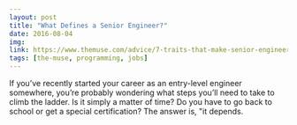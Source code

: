 ```yaml
---
layout: post
title: "What Defines a Senior Engineer?"
date: 2016-08-04
img: 
link: https://www.themuse.com/advice/7-traits-that-make-senior-engineers-stand-out-from-more-junior-team-members
tags: [the-muse, programming, jobs]
---
```

If you’ve recently started your career as an entry-level engineer somewhere, you’re probably wondering what steps you’ll need to take to climb the ladder. Is it simply a matter of time? Do you have to go back to school or get a special certification? The answer is, "it depends.
